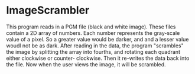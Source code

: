 # ImageScrambler
This program reads in a PGM file (black and white image). These files contain a 2D array of numbers. Each number represents the 
gray-scale value of a pixel. So a greater value would be darker, and and a lesser value woudl not be as dark. After reading in the 
data, the program "scrambles" the image by splitting the array into fourths, and rotating each quadrant either clockwise or counter-
clockwise. Then it re-writes the data back into the file. Now when the user views the image, it will be scrambled. 
